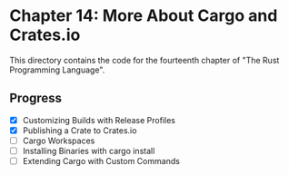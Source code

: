 # Chapter 14: More About Cargo and Crates.io

This directory contains the code for the fourteenth chapter of "The Rust
Programming Language".

## Progress

- [x] Customizing Builds with Release Profiles
- [x] Publishing a Crate to Crates.io
- [ ] Cargo Workspaces
- [ ] Installing Binaries with cargo install
- [ ] Extending Cargo with Custom Commands